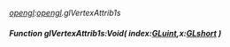 _[opengl](../../modules/opengl/opengl-module.md):[opengl](../../modules/opengl/opengl-module.md).glVertexAttrib1s_
##### Function glVertexAttrib1s:Void( index:[GLuint](../../modules/opengl/opengl-gluint.md),x:[GLshort](../../modules/opengl/opengl-glshort.md) )
